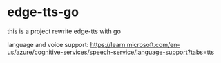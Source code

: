 # edge-tts-go
this is a project rewrite edge-tts with go

language and voice support: https://learn.microsoft.com/en-us/azure/cognitive-services/speech-service/language-support?tabs=tts